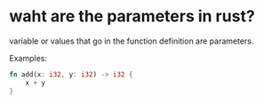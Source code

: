 







# waht are the parameters in rust?


variable or values that go in the function definition are parameters.



Examples:

```rust
fn add(x: i32, y: i32) -> i32 {
    x + y
}
```






